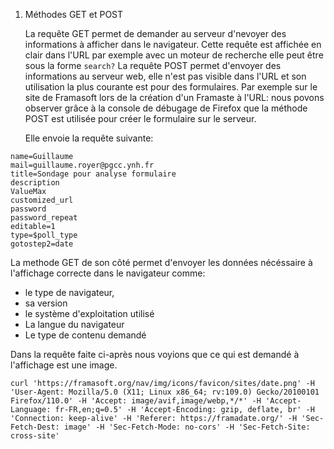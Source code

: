 1. Méthodes GET et POST

   
    La requête GET permet de demander au serveur d'nevoyer des informations à afficher dans le navigateur. Cette requête est affichée en clair dans l'URL par exemple avec un moteur de recherche elle peut être sous la forme `search?`
    La requête POST permet d'envoyer des informations au serveur web, elle n'est pas visible dans l'URL et son utilisation la plus courante est pour des formulaires.
    Par exemple sur le site de Framasoft lors de la création d'un Framaste à l'URL: [](https://framadate.org/create_date_poll.php) nous povons observer grâce à la console de débugage de Firefox que la méthode POST est utilisée pour créer le formulaire sur le serveur. 
    
    Elle envoie la requête suivante:

```
name=Guillaume
mail=guillaume.royer@pgcc.ynh.fr
title=Sondage pour analyse formulaire
description
ValueMax
customized_url
password
password_repeat
editable=1
type=$poll_type
gotostep2=date

```
   
   La methode GET de son côté permet d'envoyer les données nécéssaire à l'affichage correcte dans le navigateur comme:

   - le type de navigateur, 
   - sa version
   - le système d'exploitation utilisé 
   - La langue du navigateur
   - Le type de contenu demandé

   Dans la requête faite ci-après nous voyions que ce qui est demandé à l'affichage est une image.

```
curl 'https://framasoft.org/nav/img/icons/favicon/sites/date.png' -H 'User-Agent: Mozilla/5.0 (X11; Linux x86_64; rv:109.0) Gecko/20100101 Firefox/110.0' -H 'Accept: image/avif,image/webp,*/*' -H 'Accept-Language: fr-FR,en;q=0.5' -H 'Accept-Encoding: gzip, deflate, br' -H 'Connection: keep-alive' -H 'Referer: https://framadate.org/' -H 'Sec-Fetch-Dest: image' -H 'Sec-Fetch-Mode: no-cors' -H 'Sec-Fetch-Site: cross-site'

```
